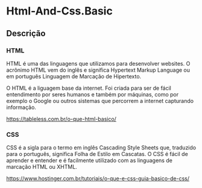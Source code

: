 # Html-And-Css.Basic

## Descrição

### HTML

HTML é uma das linguagens que utilizamos para desenvolver websites. O acrônimo HTML vem do inglês e significa Hypertext Markup Language ou em português Linguagem de Marcação de Hipertexto.

O HTML é a liguagem base da internet. Foi criada para ser de fácil entendimento por seres humanos e também por máquinas, como por exemplo o Google ou outros sistemas que percorrem a internet capturando informação.

https://tableless.com.br/o-que-html-basico/

### CSS

CSS é a sigla para o termo em inglês Cascading Style Sheets que, traduzido para o português, significa Folha de Estilo em Cascatas. O CSS é fácil de aprender e entender e é facilmente utilizado com as linguagens de marcação HTML ou XHTML.

https://www.hostinger.com.br/tutoriais/o-que-e-css-guia-basico-de-css/
